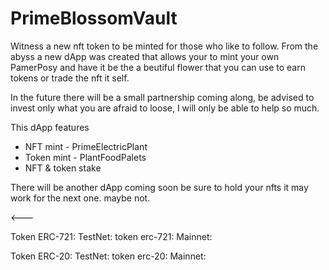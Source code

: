# PrimeBlossomVault

Witness a new nft token to be minted for those who like to follow. From the abyss a new dApp was created that allows your to mint your own PamerPosy and have it be the a beutiful flower that you can use to earn tokens or trade the nft it self. 

In the future there will be a small partnership coming along, be advised to invest only what you are afraid to loose, I will only be able to help so much.

This dApp features

- NFT mint - PrimeElectricPlant
- Token mint - PlantFoodPalets
- NFT & token stake

There will be another dApp coming soon be sure to hold your nfts it may work for the next one. maybe not.

<---

Token ERC-721: TestNet:
token erc-721: Mainnet:

Token ERC-20: TestNet:
token erc-20: Mainnet:
